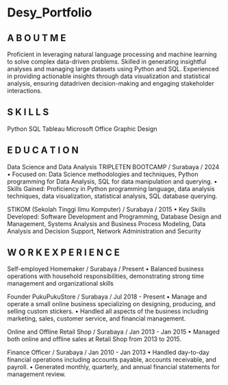 # Desy_Portfolio

## A B O U T  M E
Proficient in leveraging natural language processing and machine learning to solve complex data-driven problems. Skilled in generating insightful analyses and managing large datasets using Python and SQL. Experienced in providing actionable insights through data visualization and statistical analysis, ensuring datadriven decision-making and engaging stakeholder interactions.

## S K I L L S
Python
SQL
Tableau
Microsoft Office
Graphic Design

## E D U C A T I O N
Data Science and Data Analysis
TRIPLETEN BOOTCAMP / Surabaya / 2024
• Focused on: Data Science methodologies and techniques, Python programming for Data Analysis, SQL for data manipulation and querying.
• Skills Gained: Proficiency in Python programming language, data analysis techniques, data visualization, statistical analysis, SQL database querying.

STIKOM (Sekolah Tinggi Ilmu Komputer) / Surabaya / 2015
• Key Skills Developed: Software Development and Programming, Database Design and Management, Systems Analysis and Business Process Modeling, Data Analysis and Decision Support, Network Administration and Security

## W O R K E X P E R I E N C E
Self-employed
Homemaker / Surabaya / Present
• Balanced business operations with household responsibilities, demonstrating strong time management and organizational skills

Founder PukuPukuStore / Surabaya / Jul 2018 - Present
• Manage and operate a small online business specializing on designing, producing, and selling custom stickers.
• Handled all aspects of the business including marketing, sales, customer service, and financial management.

Online and Offline Retail Shop / Surabaya / Jan 2013 - Jan 2015
• Managed both online and offline sales at Retail Shop from 2013 to 2015.

Finance Officer / Surabaya / Jan 2010 - Jan 2013
• Handled day-to-day financial operations including accounts payable, accounts
receivable, and payroll.
• Generated monthly, quarterly, and annual financial statements for management
review.


